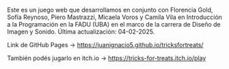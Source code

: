 Este es un juego web que desarrollamos en conjunto con Florencia Gold, Sofía Reynoso, Piero Mastrazzi, Micaela Voros y Camila Vila en Introducción a la Programación en la FADU (UBA) en el marco de la carrera de Diseño de Imagen y Sonido. Última actualización: 04-02-2025.

Link de GitHub Pages → https://juanignacio5.github.io/tricksfortreats/

También podés jugarlo en itch.io → https://tricks-for-treats.itch.io/play
